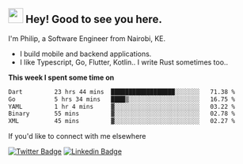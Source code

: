 <h2><img src="https://slackmojis.com/emojis/3643-cool-doge/download" width="30"/> Hey! Good to see you here.</h2>

<p>I'm Philip, a Software Engineer from Nairobi, KE. 

- I build mobile and backend applications.
- I like Typescript, Go, Flutter, Kotlin.. I write Rust sometimes too..</p>

**This week I spent some time on**
<!--START_SECTION:waka-->

```txt
Dart         23 hrs 44 mins  ██████████████████░░░░░░░   71.38 %
Go           5 hrs 34 mins   ████▒░░░░░░░░░░░░░░░░░░░░   16.75 %
YAML         1 hr 4 mins     ▓░░░░░░░░░░░░░░░░░░░░░░░░   03.22 %
Binary       55 mins         ▓░░░░░░░░░░░░░░░░░░░░░░░░   02.78 %
XML          45 mins         ▓░░░░░░░░░░░░░░░░░░░░░░░░   02.27 %
```

<!--END_SECTION:waka-->

If you'd like to connect with me elsewhere

[![Twitter Badge](https://img.shields.io/badge/-Twitter-1ca0f1?style=flat-square&labelColor=1ca0f1&logo=twitter&logoColor=white&link=https://twitter.com/_diogorodrigues)](https://twitter.com/kimathiphil)  [![Linkedin Badge](https://img.shields.io/badge/-LinkedIn-blue?style=flat-square&logo=Linkedin&logoColor=white&link=https://www.linkedin.com/in/philip-kimathi-2604a9114/)](https://www.linkedin.com/in/philip-kimathi-2604a9114/)

